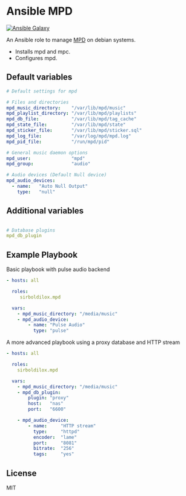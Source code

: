 Ansible MPD
===========

[![Ansible Galaxy](http://img.shields.io/badge/ansible--galaxy-mpd-blue.svg)](https://galaxy.ansible.com/list#/roles/6633)

An Ansible role to manage [MPD](http://musicpd.org) on debian systems.

- Installs mpd and mpc.
- Configures mpd.

Default variables
-----------------

```yaml
# Default settings for mpd

# Files and directories
mpd_music_directory:    "/var/lib/mpd/music"
mpd_playlist_directory: "/var/lib/mpd/playlists"
mpd_db_file:            "/var/lib/mpd/tag_cache"
mpd_state_file:         "/var/lib/mpd/state"
mpd_sticker_file:       "/var/lib/mpd/sticker.sql"
mpd_log_file:           "/var/log/mpd/mpd.log"
mpd_pid_file:           "/run/mpd/pid"

# General music daemon options
mpd_user:               "mpd"
mpd_group:              "audio"

# Audio devices (Default Null device)
mpd_audio_devices: 
  - name:   "Auto Null Output"
    type:   "null"
```

Additional variables
--------------------

```yaml

# Database plugins
mpd_db_plugin
```

Example Playbook
----------------

Basic playbook with pulse audio backend

```yaml
- hosts: all

  roles:
     sirboldilox.mpd

  vars:
    - mpd_music_directory: "/media/music"
    - mpd_audio_device:
        - name: "Pulse Audio"
          type: "pulse"
```

A more advanced playbook using a proxy database and HTTP stream

```yaml
- hosts: all

  roles:
    sirboldilox.mpd

  vars:
    - mpd_music_directory: "/media/music"
    - mpd_db_plugin:
        plugin: "proxy"
        host:   "nas"
        port:   "6600"

    - mpd_audio_device:
        - name:     "HTTP stream"
          type:     "httpd"
          encoder:  "lame"
          port:     "8081"
          bitrate:  "256"
          tags:     "yes"
```

License
-------

MIT
